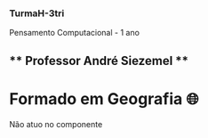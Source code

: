### TurmaH-3tri
Pensamento Computacional - 1 ano
## ** Professor André Siezemel **
# Formado em Geografia :globe_with_meridians:
Não atuo no componente 
